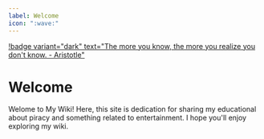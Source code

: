 ```yaml
---
label: Welcome
icon: ":wave:"
---
```


[!badge variant="dark" text="The more you know, the more you realize you don't know. - Aristotle"](/static/cover.jpg)

# Welcome

Welome to My Wiki! Here, this site is dedication for sharing my educational about piracy and something related to entertainment. I hope you'll enjoy exploring my wiki.
